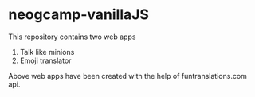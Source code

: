 # neogcamp-vanillaJS
This repository contains two web apps 
1. Talk like minions 
2. Emoji translator

Above web apps have been created with the help of funtranslations.com api.
